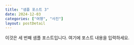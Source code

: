 ```yaml
---
title: "샘플 포스트 3"
date: 2024-12-03
categories: ["여행", "사진"]
layout: postDetail
---
```


이것은 세 번째 샘플 포스트입니다. 여기에 포스트 내용을 입력하세요.
